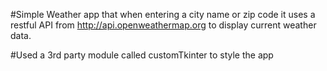 #Simple Weather app that when entering a city name or zip code it uses a restful API from http://api.openweathermap.org to display current weather data. 

#Used a 3rd party module called customTkinter to style the app

 

